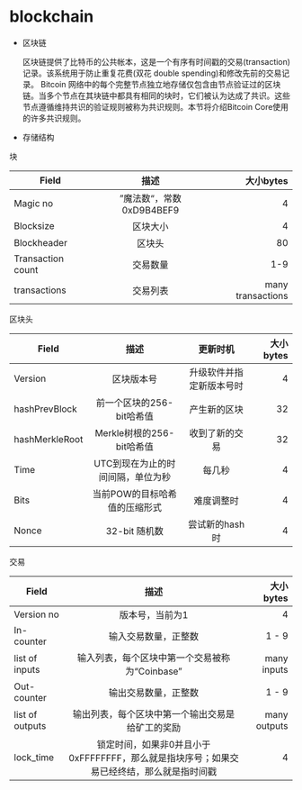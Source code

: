 # blockchain
- 区块链 

  区块链提供了比特币的公共帐本，这是一个有序有时间戳的交易(transaction)记录。该系统用于防止重复花费(双花 double spending)和修改先前的交易记录。
Bitcoin 网络中的每个完整节点独立地存储仅包含由节点验证过的区块链。当多个节点在其块链中都具有相同的块时，它们被认为达成了共识。这些节点遵循维持共识的验证规则被称为共识规则。本节将介绍Bitcoin Core使用的许多共识规则。

- 存储结构

块

|Field | 描述 | 大小bytes|
|- | :-: | -:|
|Magic no | ”魔法数“，常数0xD9B4BEF9| 4|
|Blocksize | 区块大小 | 4 |
|Blockheader | 区块头 | 80 |
|Transaction count | 交易数量 | 1-9|
|transactions | 交易列表 | many transactions|

区块头 

|Field			|描述	|更新时机	|大小bytes|
|- | :-: | :-: | -:|
|Version 		|	区块版本号 		|升级软件并指定新版本号时 	|4|
|hashPrevBlock|	前一个区块的256-bit哈希值 |产生新的区块|	32|
|hashMerkleRoot|	Merkle树根的256-bit哈希值	|收到了新的交易|	32|
|Time	|UTC到现在为止的时间间隔，单位为秒 	|	每几秒|	4|
|Bits	|当前POW的目标哈希值的压缩形式	|难度调整时|	4|
|Nonce	|32-bit 随机数	|尝试新的hash时|	4|

交易 

|Field	|		描述|	大小bytes|
|- | :-: | -:|
|Version no |		版本号，当前为1 |				4 |
|In-counter|	输入交易数量，正整数|	1 - 9 |
|list of inputs|	输入列表，每个区块中第一个交易被称为“Coinbase”	|many inputs|
|Out-counter	|输出交易数量，正整数|	1 - 9 |
|list of outputs |	输出列表，每个区块中第一个输出交易是给矿工的奖励	|many outputs|
|lock_time	|锁定时间，如果非0并且小于0xFFFFFFFF，那么就是指块序号；如果交易已经终结，那么就是指时间戳	|4 |

